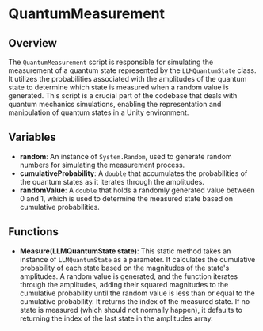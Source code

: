 # QuantumMeasurement

## Overview
The `QuantumMeasurement` script is responsible for simulating the measurement of a quantum state represented by the `LLMQuantumState` class. It utilizes the probabilities associated with the amplitudes of the quantum state to determine which state is measured when a random value is generated. This script is a crucial part of the codebase that deals with quantum mechanics simulations, enabling the representation and manipulation of quantum states in a Unity environment.

## Variables
- **random**: An instance of `System.Random`, used to generate random numbers for simulating the measurement process.
- **cumulativeProbability**: A `double` that accumulates the probabilities of the quantum states as it iterates through the amplitudes.
- **randomValue**: A `double` that holds a randomly generated value between 0 and 1, which is used to determine the measured state based on cumulative probabilities.

## Functions
- **Measure(LLMQuantumState state)**: This static method takes an instance of `LLMQuantumState` as a parameter. It calculates the cumulative probability of each state based on the magnitudes of the state's amplitudes. A random value is generated, and the function iterates through the amplitudes, adding their squared magnitudes to the cumulative probability until the random value is less than or equal to the cumulative probability. It returns the index of the measured state. If no state is measured (which should not normally happen), it defaults to returning the index of the last state in the amplitudes array.